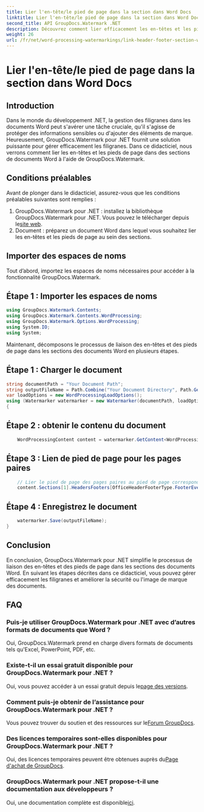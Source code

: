 ```yaml
---
title: Lier l'en-tête/le pied de page dans la section dans Word Docs
linktitle: Lier l'en-tête/le pied de page dans la section dans Word Docs
second_title: API GroupDocs.Watermark .NET
description: Découvrez comment lier efficacement les en-têtes et les pieds de page dans les sections de documents Word à l'aide de GroupDocs.Watermark pour .NET. Gestion et sécurité des documents.
weight: 26
url: /fr/net/word-processing-watermarkings/link-header-footer-section-word-docs/
---
```


# Lier l'en-tête/le pied de page dans la section dans Word Docs

## Introduction
Dans le monde du développement .NET, la gestion des filigranes dans les documents Word peut s'avérer une tâche cruciale, qu'il s'agisse de protéger des informations sensibles ou d'ajouter des éléments de marque. Heureusement, GroupDocs.Watermark pour .NET fournit une solution puissante pour gérer efficacement les filigranes. Dans ce didacticiel, nous verrons comment lier les en-têtes et les pieds de page dans des sections de documents Word à l'aide de GroupDocs.Watermark.
## Conditions préalables
Avant de plonger dans le didacticiel, assurez-vous que les conditions préalables suivantes sont remplies :
1. GroupDocs.Watermark pour .NET : installez la bibliothèque GroupDocs.Watermark pour .NET. Vous pouvez le télécharger depuis le[site web](https://releases.groupdocs.com/Watermark/net/).
2. Document : préparez un document Word dans lequel vous souhaitez lier les en-têtes et les pieds de page au sein des sections.

## Importer des espaces de noms
Tout d’abord, importez les espaces de noms nécessaires pour accéder à la fonctionnalité GroupDocs.Watermark.
## Étape 1 : Importer les espaces de noms
```csharp
using GroupDocs.Watermark.Contents;
using GroupDocs.Watermark.Contents.WordProcessing;
using GroupDocs.Watermark.Options.WordProcessing;
using System.IO;
using System;
```
Maintenant, décomposons le processus de liaison des en-têtes et des pieds de page dans les sections des documents Word en plusieurs étapes.
## Étape 1 : Charger le document
```csharp
string documentPath = "Your Document Path";
string outputFileName = Path.Combine("Your Document Directory", Path.GetFileName(documentPath));
var loadOptions = new WordProcessingLoadOptions();
using (Watermarker watermarker = new Watermarker(documentPath, loadOptions))
{
```
## Étape 2 : obtenir le contenu du document
```csharp
    WordProcessingContent content = watermarker.GetContent<WordProcessingContent>();
```
## Étape 3 : Lien de pied de page pour les pages paires
```csharp
    // Lier le pied de page des pages paires au pied de page correspondant dans la section précédente
    content.Sections[1].HeadersFooters[OfficeHeaderFooterType.FooterEven].IsLinkedToPrevious = true;
```
## Étape 4 : Enregistrez le document
```csharp
    watermarker.Save(outputFileName);
}
```

## Conclusion
En conclusion, GroupDocs.Watermark pour .NET simplifie le processus de liaison des en-têtes et des pieds de page dans les sections des documents Word. En suivant les étapes décrites dans ce didacticiel, vous pouvez gérer efficacement les filigranes et améliorer la sécurité ou l'image de marque des documents.
## FAQ
### Puis-je utiliser GroupDocs.Watermark pour .NET avec d’autres formats de documents que Word ?
Oui, GroupDocs.Watermark prend en charge divers formats de documents tels qu'Excel, PowerPoint, PDF, etc.
### Existe-t-il un essai gratuit disponible pour GroupDocs.Watermark pour .NET ?
Oui, vous pouvez accéder à un essai gratuit depuis le[page des versions](https://releases.groupdocs.com/).
### Comment puis-je obtenir de l’assistance pour GroupDocs.Watermark pour .NET ?
 Vous pouvez trouver du soutien et des ressources sur le[Forum GroupDocs](https://forum.groupdocs.com/c/watermark/19).
### Des licences temporaires sont-elles disponibles pour GroupDocs.Watermark pour .NET ?
 Oui, des licences temporaires peuvent être obtenues auprès du[Page d'achat de GroupDocs](https://purchase.groupdocs.com/temporary-license/).
### GroupDocs.Watermark pour .NET propose-t-il une documentation aux développeurs ?
 Oui, une documentation complète est disponible[ici](https://tutorials.groupdocs.com/Watermark/net/).